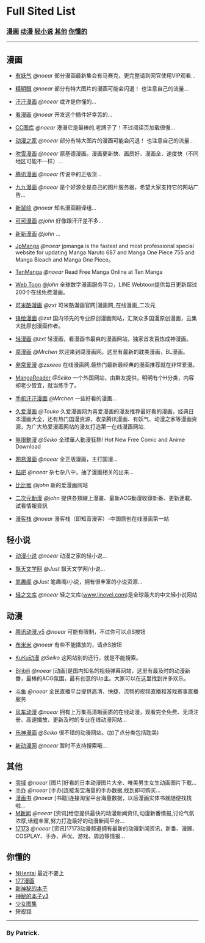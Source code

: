 # Full Sited List

### [漫画](#m) [动漫](#a) [轻小说](#l) [其他](#o) [你懂的](#h)

------

<a class="m" id="m"></a>
## 漫画

- [有妖气](sited://data?aHR0cDovL3NpdGVkLm5vZWFyLm9yZy9hZGRpbi9zaXRlMTAwNS5zaXRlZC54bWw=)
  *@noear*
  部分漫画最新集会有马赛克，更完整请到网官使用VIP观看...

- [精明眼](sited://data?aHR0cDovL3NpdGVkLm5vZWFyLm9yZy9hZGRpbi9zaXRlMTAwNy5zaXRlZC54bWw=)
  *@noear* 
  部分有特大图片的漫画可能会闪退！ 也注意自己的流量...

- [汗汗漫画](sited://data?aHR0cDovL3NpdGVkLm5vZWFyLm9yZy9hZGRpbi9zaXRlMTAwOC5zaXRlZC54bWw=)
  *@noear*
  或许是你懂的...

- [看漫画](sited://data?aHR0cDovL3NpdGVkLm5vZWFyLm9yZy9hZGRpbi9zaXRlMTAwOS5zaXRlZC54bWw=)
  *@noear*
  开发这个插件好幸苦的...

- [CC图库](sited://data?aHR0cDovL3NpdGVkLm5vZWFyLm9yZy9hZGRpbi9zaXRlMTAxMi5zaXRlZC54bWw=)
  *@noear* 
  港漫它是最棒的,老牌子了！不过阅读页加载很慢...

- [动漫之家](sited://data?aHR0cDovL3NpdGVkLm5vZWFyLm9yZy9hZGRpbi9zaXRlMTAxNC5zaXRlZC54bWw=)
  *@noear*
  部分有特大图片的漫画可能会闪退！ 也注意自己的流量...

- [吹雪漫画](sited://data?aHR0cDovL3NpdGVkLm5vZWFyLm9yZy9hZGRpbi9zaXRlMTAxOS5zaXRlZC54bWw=)
  *@noear*
  原基德漫画。漫画更新快、画质好、漫画全、速度快（不同地区可能不一样）...

- [腾讯漫画](sited://data?aHR0cDovL3NpdGVkLm5vZWFyLm9yZy9hZGRpbi9zaXRlMTAyMC5zaXRlZC54bWw=)
  *@noear* 
  传说中的正版货...

- [九九漫画](sited://data?aHR0cDovL3NpdGVkLm5vZWFyLm9yZy9hZGRpbi9zaXRlMTAyMy5zaXRlZC54bWw=)
  *@noear* 
  是个好源全是自己的图片服务器，希望大家支持它的网站广告...

- [新鼠绘](sited://data?aHR0cDovL3NpdGVkLm5vZWFyLm9yZy9hZGRpbi9zaXRlMTAzMC5zaXRlZC54bWw=)
  *@noear* 
  知名漫画翻译组...

- [可可漫画](sited://data?aHR0cDovL3NpdGVkLm5vZWFyLm9yZy9hZGRpbi9zaXRlMTAzMi5zaXRlZC54bWw=)
  *@john*
  好像跟汗汗差不多...

- [新新漫画](sited://data?aHR0cDovL3NpdGVkLm5vZWFyLm9yZy9hZGRpbi9zaXRlMTAzMy5zaXRlZC54bWw=)
  *@john* 
  ...

- [JpManga](sited://data?aHR0cDovL3NpdGVkLm5vZWFyLm9yZy9hZGRpbi9zaXRlMTAzOS5zaXRlZC54bWw=)
  *@noear* 
  jpmanga is the fastest and most professional special website for updating Manga Naruto 687 and Manga One Piece 755 and Manga Bleach and Manga One Piece。

- [TenManga](sited://data?aHR0cDovL3NpdGVkLm5vZWFyLm9yZy9hZGRpbi9zaXRlMTA0MC5zaXRlZC54bWw=)
  *@noear*
  Read Free Manga Online at Ten Manga

- [Web Toon](sited://data?aHR0cDovL3NpdGVkLm5vZWFyLm9yZy9hZGRpbi91cGxvYWQxNTEyMjcxMjEyMDAuc2l0ZWQueG1s)
  *@john*
  全球数字漫画服务平台，LINE Webtoon提供每日更新超过200个在线免费漫画。

- [可米酷漫画](sited://data?aHR0cDovL3NpdGVkLm5vZWFyLm9yZy9hZGRpbi91cGxvYWQxNjAxMjAxMTAxMzguc2l0ZWQueG1s)
  *@zxt*
  可米酷漫画官网|漫画网_在线漫画_二次元

- [锋绘漫画](sited://data?aHR0cDovL3NpdGVkLm5vZWFyLm9yZy9hZGRpbi91cGxvYWQxNjAxMjgxMDAxMzcuc2l0ZWQueG1s)
  *@zxt* 
  国内领先的专业原创漫画网站，汇聚众多国漫原创漫画，云集大批原创漫画作者。

- [轻漫画](sited://data?aHR0cDovL3NpdGVkLm5vZWFyLm9yZy9hZGRpbi91cGxvYWQxNjA2MTgxNTA2MzIuc2l0ZWQueG1s)
  *@zxt*
  轻漫画，看漫画书最爽的漫画网站，独家首发百炼成神漫画。

- [腐漫画](sited://data?aHR0cDovL3NpdGVkLm5vZWFyLm9yZy9hZGRpbi91cGxvYWQxNjA3MDYxMTA3NDQuc2l0ZWQueG1s)
  *@Mrchen*
  欢迎来到腐漫画网。这里有最新的耽美漫画，BL漫画。

- [非常爱漫](sited://data?aHR0cDovL3NpdGVkLm5vZWFyLm9yZy9hZGRpbi91cGxvYWQxNjA3MDgxNDA3NTMuc2l0ZWQueG1s)
  *@zsxeee*
  在线漫画网,最热门最新最经典的漫画推荐就在非常爱漫。

- [MangaReader](sited://data?aHR0cDovL3NpdGVkLm5vZWFyLm9yZy9hZGRpbi91cGxvYWQxNjA3MDgyMjA3MDcuc2l0ZWQueG1s)
  *@Seiko*
  一个外国网站，由群友提供，明明有个H分类，内容却老少皆宜，就当练手了。

- [手机汗汗漫画](sited://data?aHR0cDovL3NpdGVkLm5vZWFyLm9yZy9hZGRpbi91cGxvYWQxNjA3MDkxNzA3MTQuc2l0ZWQueG1s)
  *@Mrchen* 
  一些好看的漫画...

- [久爱漫画](sited://data?aHR0cDovL3NpdGVkLm5vZWFyLm9yZy9hZGRpbi91cGxvYWQxNjA3MTAyMjA3MzMuc2l0ZWQueG1s)
  *@Touko*
  久爱漫画网为喜爱漫画的漫友推荐最好看的漫画，经典日本漫画大全，还有热门国漫资源，收录腾讯漫画、有妖气、动漫之家等漫画资源，为广大热爱漫画网站的漫友打造第一在线漫画网站.

- [無限動漫](sited://data?aHR0cDovL3NpdGVkLm5vZWFyLm9yZy9hZGRpbi91cGxvYWQxNjA3MTcwNzA3MTkuc2l0ZWQueG1s)
  *@Seiko*
  全球華人動漫狂熱! Hot New Free Comic and Anime Download

- [网易漫画](sited://data?aHR0cDovL3NpdGVkLm5vZWFyLm9yZy9hZGRpbi9zaXRlMTAzMS5zaXRlZC54bWw=)
  *@noear*
  全正版漫画，主打国漫...

- [贴吧](sited://data?aHR0cDovL3NpdGVkLm5vZWFyLm9yZy9hZGRpbi9zaXRlMTAzNC5zaXRlZC54bWw=)
  *@noear*
  杂七杂八中，抽了漫画相关的出来...

- [比比猴](sited://data?aHR0cDovL3NpdGVkLm5vZWFyLm9yZy9hZGRpbi9zaXRlMTAzNWEuc2l0ZWQueG1s)
  *@john*
  新的爱漫画网站

- [二次元動漫](sited://data?aHR0cDovL3NpdGVkLm5vZWFyLm9yZy9hZGRpbi9zaXRlMTAzNi5zaXRlZC54bWw=)
  *@john*
  提供各類線上漫畫、最新ACG動漫收錄新番、更新連載、試看情報資訊

- [漫客栈](sited://data?aHR0cDovL3NpdGVkLm5vZWFyLm9yZy9hZGRpbi9zaXRlMTAzNy5zaXRlZC54bWw=)
  *@noear* 
  漫客栈（即知音漫客）-中国原创在线漫画第一站

<a class="l" id="l"></a>
## 轻小说

- [动漫小说](sited://data?aHR0cDovL3NpdGVkLm5vZWFyLm9yZy9hZGRpbi9zaXRlMjAwMS5zaXRlZC54bWw=)
  *@noear*
  动漫之家的轻小说...

- [飘天文学网](sited://data?aHR0cDovL3NpdGVkLm5vZWFyLm9yZy9hZGRpbi9zaXRlMjAwMy5zaXRlZC54bWw=)
  *@Just*
  飘天文学网/小说...

- [笔趣阁](sited://data?aHR0cDovL3NpdGVkLm5vZWFyLm9yZy9hZGRpbi9zaXRlMjAwNC5zaXRlZC54bWw=)
  *@Just*
  笔趣阁/小说，拥有很丰富的小说资源...

- [轻之文库](sited://data?aHR0cDovL3NpdGVkLm5vZWFyLm9yZy9hZGRpbi9zaXRlMjAwMi5zaXRlZC54bWw=)
  *@noear*
  轻之文库(www.linovel.com)是全球最大的中文轻小说网站

<a class="a" id="a"></a>
## 动漫

- [腾讯动漫.v5](sited://data?aHR0cDovL3NpdGVkLm5vZWFyLm9yZy9hZGRpbi9zaXRlMzAwMy5zaXRlZC54bWw=)
  *@noear*
  可能有限制，不过你可以点S按钮

- [布米米](sited://data?aHR0cDovL3NpdGVkLm5vZWFyLm9yZy9hZGRpbi9zaXRlMzAwMS5zaXRlZC54bWw=)
  *@noear*
  有些不能播放的，请点S按钮

- [KuKu动漫](sited://data?aHR0cDovL3NpdGVkLm5vZWFyLm9yZy9hZGRpbi91cGxvYWQxNjA3MTQwODA3MjYuc2l0ZWQueG1s)
  *@Seiko*
  这网站别的还行，就是不能搜索。

- [Bilibili](sited://data?aHR0cDovL3NpdGVkLm5vZWFyLm9yZy9hZGRpbi9zaXRlMzAwNy5zaXRlZC54bWw=)
  *@noear*
  [动画]是国内知名的视频弹幕网站，这里有最及时的动漫新番，最棒的ACG氛围，最有创意的Up主。大家可以在这里找到许多欢乐。

- [斗鱼](sited://data?aHR0cDovL3NpdGVkLm5vZWFyLm9yZy9hZGRpbi9zaXRlNzAwMS5zaXRlZC54bWw=)
  *@noear*
  全民直播平台提供高清、快捷、流畅的视频直播和游戏赛事直播服务

- [风车动漫](sited://data?aHR0cDovL3NpdGVkLm5vZWFyLm9yZy9hZGRpbi9zaXRlMzAwNC5zaXRlZC54bWw=)
  *@noear*
  拥有上万集高清晰画质的在线动漫，观看完全免费、无须注册、高速播放、更新及时的专业在线动漫网站...

- [乐神漫画](sited://data?aHR0cDovL3NpdGVkLm5vZWFyLm9yZy9hZGRpbi91cGxvYWQxNjA3MDcxMzA3MzEuc2l0ZWQueG1s)
  *@Seiko*
  很不错的动漫网站。(加了点分类包括耽美)

- [新动漫网](sited://data?aHR0cDovL3NpdGVkLm5vZWFyLm9yZy9hZGRpbi9zaXRlMTAxMC5zaXRlZC54bWw=)
  *@noear*
  暂时不支持搜索哦...

<a class="o" id="o"></a>
## 其他

- [零域](sited://data?aHR0cDovL3NpdGVkLm5vZWFyLm9yZy9hZGRpbi9zaXRlNDAwMS5zaXRlZC54bWw=)
  *@noear*
  [图片]好看的日本动漫图片大全、唯美男生女生动画图片下载...
- [手办](sited://data?aHR0cDovL3NpdGVkLm5vZWFyLm9yZy9hZGRpbi9zaXRlNTAwMS5zaXRlZC54bWw=)
  *@noear*
  [手办]连接淘宝海量的手办数据,找到即可购买...
- [漫画书](sited://data?aHR0cDovL3NpdGVkLm5vZWFyLm9yZy9hZGRpbi9zaXRlNTAwMi5zaXRlZC54bWw=)
  *@noear*
  [书籍]连接淘宝平台海量数据，以后漫画实体书就随便找找啦...
- [M新闻](sited://data?aHR0cDovL3NpdGVkLm5vZWFyLm9yZy9hZGRpbi9zaXRlNjAwMS5zaXRlZC54bWw=)
  *@noear*
  [资讯]给您提供最快的动漫新闻资讯,动漫新番情报,讨论气氛浓厚,话题丰富,努力打造最好的动漫新闻平台...
- [17173](sited://data?aHR0cDovL3NpdGVkLm5vZWFyLm9yZy9hZGRpbi9zaXRlNjAwMi5zaXRlZC54bWw=)
  *@noear*
  [资讯]17173动漫频道拥有最新的动漫新闻资讯，新番、漫展、COSPLAY、手办、声优、游戏、周边等情报…

<a class="h" id="h"></a>
## 你懂的

-  [NHentai](sited://data?aHR0cDovL2QudG91a28ubW9lL25oLmQvbmguZC5zaXRlZC54bWw=) 最近不要上
-  [177漫画](www.westudio.ml/sited/177manga.sited)
-  [新神秘的本子](www.westudio.ml/sited/newmagicbook.sited)
-  [神秘的本子v3](www.westudio.ml/sited/magicbookv3.sited)
-  [少女图集](www.westudio.ml/sited/teengirlgallery.sited)
-  [短视频](www.westudio.ml/sited/shortvideo.sited)

---

### By Patrick.